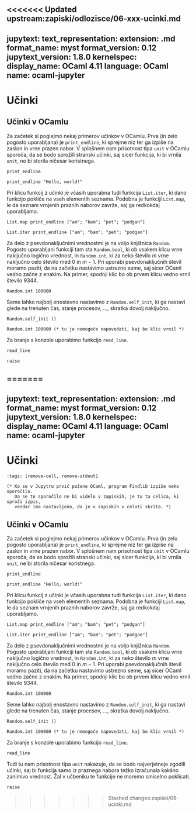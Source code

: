 <<<<<<< Updated upstream:zapiski/odlozisce/06-xxx-ucinki.md
---
jupytext:
  text_representation:
    extension: .md
    format_name: myst
    format_version: 0.12
    jupytext_version: 1.8.0
kernelspec:
  display_name: OCaml 4.11
  language: OCaml
  name: ocaml-jupyter
---

# Učinki

## Učinki v OCamlu

Za začetek si poglejmo nekaj primerov učinkov v OCamlu. Prva (in zelo pogosto uporabljana) je `print_endline`, ki sprejme niz ter ga izpiše na zaslon in vrne prazen nabor. V splošnem nam prisotnost tipa `unit` v OCamlu sporoča, da se bodo sprožili stranski učinki, saj sicer funkcija, ki bi vrnila `unit`, ne bi storila ničesar koristnega.

```{code-cell}
print_endline
```

```{code-cell}
print_endline "Hello, world!"
```

Pri klicu funkcij z učinki je včasih uporabna tudi funkcija `List.iter`, ki dano funkcijo pokliče na vseh elementih seznama. Podobna je funkciji `List.map`, le da seznam vrnjenih praznih naborov zavrže, saj ga redkokdaj uporabljamo.

```{code-cell}
List.map print_endline ["am"; "bam"; "pet"; "podgan"]
```

```{code-cell}
List.iter print_endline ["am"; "bam"; "pet"; "podgan"]
```

Za delo z psevdonaključnimi vrednostmi je na voljo knjižnica `Random`. Pogosto uporabljani funkciji tam sta `Random.bool`, ki ob vsakem klicu vrne naključno logično vrednost, in `Random.int`, ki za neko število $m$ vrne naključno celo število med 0 in $m - 1$. Pri uporabi psevdonaključnih števil moramo paziti, da na začetku nastavimo ustrezno seme, saj sicer OCaml vedno začne z enakim. Na primer, spodnji klic bo ob prvem klicu vedno vrnil število 9344.

```{code-cell}
Random.int 100000
```

Seme lahko najbolj enostavno nastavimo z `Random.self_init`, ki ga nastavi glede na trenuten čas, stanje procesov, …, skratka dovolj naključno.

```{code-cell}
Random.self_init ()
```

```{code-cell}
Random.int 100000 (* tu je nemogoče napovedati, kaj bo klic vrnil *)
```

Za branje s konzole uporabimo funkcijo `read_line`.

```{code-cell}
read_line
```


```{code-cell}
raise
```
=======
---
jupytext:
  text_representation:
    extension: .md
    format_name: myst
    format_version: 0.12
    jupytext_version: 1.8.0
kernelspec:
  display_name: OCaml 4.11
  language: OCaml
  name: ocaml-jupyter
---

# Učinki

```{code-cell}
:tags: [remove-cell, remove-stdout]

(* Ko se v Jupytru prvič požene OCaml, program Findlib izpiše neko sporočilo.
   Da se to sporočilo ne bi videlo v zapiskih, je tu ta celica, ki sproži izpis,
   vendar ima nastavljeno, da je v zapiskih v celoti skrita. *)
```

## Učinki v OCamlu

Za začetek si poglejmo nekaj primerov učinkov v OCamlu. Prva (in zelo pogosto uporabljana) je `print_endline`, ki sprejme niz ter ga izpiše na zaslon in vrne prazen nabor. V splošnem nam prisotnost tipa `unit` v OCamlu sporoča, da se bodo sprožili stranski učinki, saj sicer funkcija, ki bi vrnila `unit`, ne bi storila ničesar koristnega.

```{code-cell}
print_endline
```

```{code-cell}
print_endline "Hello, world!"
```

Pri klicu funkcij z učinki je včasih uporabna tudi funkcija `List.iter`, ki dano funkcijo pokliče na vseh elementih seznama. Podobna je funkciji `List.map`, le da seznam vrnjenih praznih naborov zavrže, saj ga redkokdaj uporabljamo.

```{code-cell}
List.map print_endline ["am"; "bam"; "pet"; "podgan"]
```

```{code-cell}
List.iter print_endline ["am"; "bam"; "pet"; "podgan"]
```

Za delo z psevdonaključnimi vrednostmi je na voljo knjižnica `Random`. Pogosto uporabljani funkciji tam sta `Random.bool`, ki ob vsakem klicu vrne naključno logično vrednost, in `Random.int`, ki za neko število $m$ vrne naključno celo število med 0 in $m - 1$. Pri uporabi psevdonaključnih števil moramo paziti, da na začetku nastavimo ustrezno seme, saj sicer OCaml vedno začne z enakim. Na primer, spodnji klic bo ob prvem klicu vedno vrnil število 9344.

```{code-cell}
Random.int 100000
```

Seme lahko najbolj enostavno nastavimo z `Random.self_init`, ki ga nastavi glede na trenuten čas, stanje procesov, …, skratka dovolj naključno.

```{code-cell}
Random.self_init ()
```

```{code-cell}
Random.int 100000 (* tu je nemogoče napovedati, kaj bo klic vrnil *)
```

Za branje s konzole uporabimo funkcijo `read_line`.

```{code-cell}
read_line
```

Tudi tu nam prisotnost tipa `unit` nakazuje, da se bodo najverjetneje zgodili učinki, saj bi funkcija samo iz praznega nabora težko izračunala kakšno zanimivo vrednost. Žal v učbeniku te funkcije ne moremo smiselno poklicati.

```{code-cell}
raise
```
>>>>>>> Stashed changes:zapiski/06-ucinki.md
